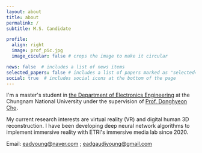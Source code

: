 ```yaml
---
layout: about
title: about
permalink: /
subtitle: M.S. Candidate

profile:
  align: right
  image: prof_pic.jpg
  image_cicular: false # crops the image to make it circular

news: false  # includes a list of news items
selected_papers: false # includes a list of papers marked as "selected={true}"
social: true  # includes social icons at the bottom of the page
---
```


I'm a master's student in [the Department of Electronics Engineering](https://ee.cnu.ac.kr/html/ee/sub07/sub07_0701.html) at the Chungnam National University under the supervision of [Prof. Donghyeon Cho](https://sites.google.com/view/cnu-cvip).

My current research interests are virtual reality (VR) and digital human 3D reconstruction.
I have been developing deep neural network algorithms to implement immersive reality with ETRI's immersive media lab since 2020.

Email: eadyoung@naver.com ; eadgaudiyoung@gmail.com

<!-- Write your biography here. Tell the world about yourself. Link to your favorite [subreddit](http://reddit.com). You can put a picture in, too. The code is already in, just name your picture `pro.jpg` and put it in the `img/` folder.

Put your address / P.O. box / other info right below your picture. You can also disable any these elements by editing `profile` property of the YAML header of your `_pages/about.md`. Edit `_bibliography/papers.bib` and Jekyll will render your [publications page](/al-folio/publications/) automatically.

Link to your social media connections, too. This theme is set up to use [Font Awesome icons](http://fortawesome.github.io/Font-Awesome/) and [Academicons](https://jpswalsh.github.io/academicons/), like the ones below. Add your Facebook, Twitter, LinkedIn, Google Scholar, or just disable all of them. -->
